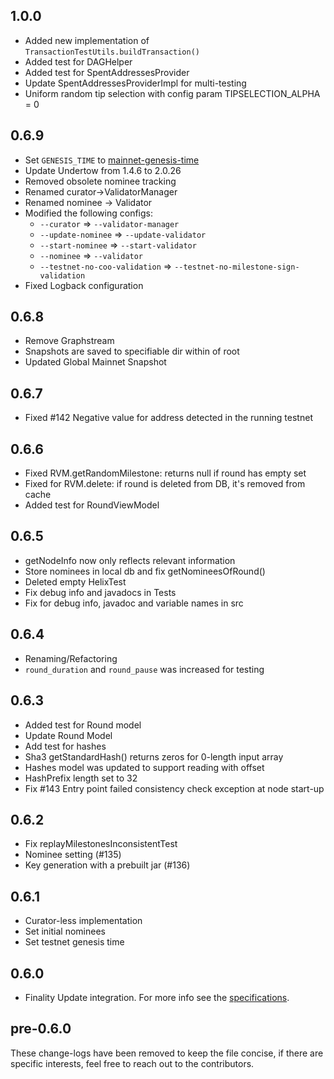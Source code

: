 ## 1.0.0
-   Added new implementation of `TransactionTestUtils.buildTransaction()`
-   Added test for DAGHelper
-   Added test for SpentAddressesProvider
-   Update SpentAddressesProviderImpl for multi-testing
-   Uniform random tip selection with config param TIPSELECTION_ALPHA = 0

## 0.6.9
-   Set `GENESIS_TIME` to [mainnet-genesis-time](https://github.com/HelixNetwork/helix-dao-data#genesis-time)
-   Update Undertow from 1.4.6 to 2.0.26
-   Removed obsolete nominee tracking
-   Renamed curator->ValidatorManager
-   Renamed nominee -> Validator
-   Modified the following configs:
    - `--curator` => `--validator-manager`
    - `--update-nominee` => `--update-validator`
    - `--start-nominee` => `--start-validator`
    - `--nominee` => `--validator`
    - `--testnet-no-coo-validation` => `--testnet-no-milestone-sign-validation`
-   Fixed Logback configuration

## 0.6.8
-   Remove Graphstream
-   Snapshots are saved to specifiable dir within of root
-   Updated Global Mainnet Snapshot

## 0.6.7
-   Fixed #142 Negative value for address detected in the running testnet

## 0.6.6
-   Fixed RVM.getRandomMilestone: returns null if round has empty set
-   Fixed for RVM.delete: if round is deleted from DB, it's removed from cache
-   Added test for RoundViewModel

## 0.6.5
-   getNodeInfo now only reflects relevant information
-   Store nominees in local db and fix getNomineesOfRound()
-   Deleted empty HelixTest
-   Fix debug info and javadocs in Tests
-   Fix for debug info, javadoc and variable names in src

## 0.6.4
-   Renaming/Refactoring
-   `round_duration` and `round_pause` was increased for testing

## 0.6.3
-   Added test for Round model
-   Update Round Model
-   Add test for hashes
-   Sha3 getStandardHash() returns zeros for 0-length input array
-   Hashes model was updated to support reading with offset
-   HashPrefix length set to 32
-   Fix #143 Entry point failed consistency check exception at node start-up

## 0.6.2
-   Fix replayMilestonesInconsistentTest
-   Nominee setting (#135)
-   Key generation with a prebuilt jar (#136)

## 0.6.1
-   Curator-less implementation
-   Set initial nominees
-   Set testnet genesis time

## 0.6.0
-   Finality Update integration. For more info see the [specifications](https://github.com/HelixNetwork/helix-specs/blob/master/specs/1.0/finality.md).

## pre-0.6.0

These change-logs have been removed to keep the file concise, if there are specific interests, feel free to reach out to the contributors.
